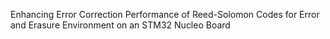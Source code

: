 Enhancing Error Correction Performance of Reed-Solomon Codes for Error and Erasure Environment on an STM32 Nucleo Board
